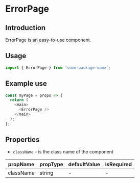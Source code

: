 # ErrorPage

<!-- STORY -->

## Introduction

ErrorPage is an easy-to-use component.

## Usage

```javascript
import { ErrorPage } from 'some-package-name';
```

## Example use

```javascript
const myPage = props => {
  return (
    <main>
      <ErrorPage />
    </main>
  );
};
```

## Properties

- `className` - is the class name of the component

| propName  | propType | defaultValue | isRequired |
| --------- | -------- | ------------ | ---------- |
| className | string   | -            | -          |
